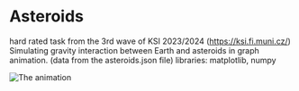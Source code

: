 # Asteroids
hard rated task from the 3rd wave of KSI 2023/2024 (https://ksi.fi.muni.cz/)
Simulating gravity interaction between Earth and asteroids in graph animation. (data from the asteroids.json file)
libraries: matplotlib, numpy

![The animation](asteroids.gif)
